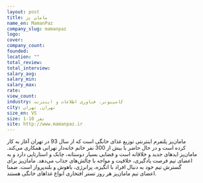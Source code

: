 ```yaml
---
layout: post
title: مامان پز
name_en: MamanPaz
company_slug: mamanpaz
logo: 
cover: 
company_count:
founded:
location: ""
total_review: 
total_interview: 
salary_avg: 
salary_min: 
salary_max: 
rate: 
view_count: 
industry: کامپیوتر، فناوری اطلاعات و اینترنت
city: تهران, تهران
size_en: VS
size: 1-10 نفر
site: http://www.mamanpaz.ir
---
```


مامان‌پز پلتفرم اینترنتی توزیع غذای خانگی است که از سال 93 در تهران آغاز به کار کرده است و در حال حاضر با بیش از 300 نفر خانم خانه‌دار تهرانی همکاری می‌کند. مامان‌پز ایده‏ای جدید و خلاقانه است و فضایی بسیار دوستانه، چابک و استارتاپی دارد و به اعضای تیم فرصت یادگیری، خلاقیت و مواجه با چالش‌های جذاب می‌دهد. مامان‌پز برای گسترش تیم خود به دنبال افراد با انگیزه، پرانرژی، باهوش و بلندپرواز است. ضمنا اعضای تیم مامان‌پز هر روز تستر افتخاری انواع غذاهای خانگی هستند.
